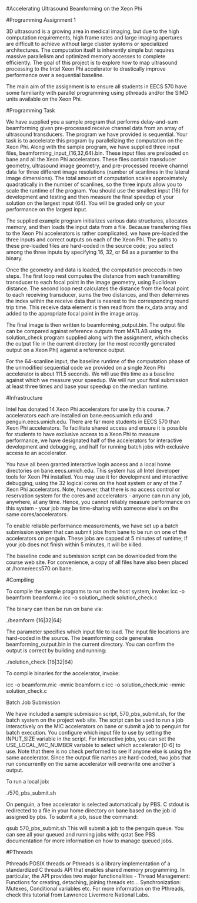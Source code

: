 #Accelerating Ultrasound Beamforming on the Xeon Phi

#Programming Assignment 1

3D ultrasound is a growing area in medical imaging, but due to the high computation requirements, high frame rates and large imaging apertures are difficult to achieve without large cluster systems or specialized architectures. The computation itself is inherently simple but requires massive parallelism and optimized memory accesses to complete efficiently. The goal of this project is to explore how to map ultrasound processing to the Intel Xeon Phi accelerator to drastically improve performance over a sequential baseline.

The main aim of the assignment is to ensure all students in EECS 570 have some familiarity with parallel programming using pthreads and/or the SIMD units available on the Xeon Phi.

#Programming Task

We have supplied you a sample program that performs delay-and-sum beamforming given pre-processed receive channel data from an array of ultrasound transducers. The program we have provided is sequential. Your task is to accelerate this program by parallelizing the computation on the Xeon Phi.
Along with the sample program, we have supplied three input files, beamforming_input_{16,32,64}.bin. These input files are preloaded on bane and all the Xeon Phi accelerators. These files contain transducer geometry, ultrasound image geometry, and pre-processed receive channel data for three different image resolutions (number of scanlines in the lateral image dimensions). The total amount of computation scales approximately quadratically in the number of scanlines, so the three inputs allow you to scale the runtime of the program. You should use the smallest input (16) for development and testing and then measure the final speedup of your solution on the largest input (64). You will be graded only on your performance on the largest input.

The supplied example program initializes various data structures, allocates memory, and then loads the input data from a file. Because transferring files to the Xeon Phi accelerators is rather complicated, we have pre-loaded the three inputs and correct outputs on each of the Xeon Phi. The paths to these pre-loaded files are hard-coded in the source code; you select among the three inputs by specifying 16, 32, or 64 as a paramter to the binary.

Once the geometry and data is loaded, the computation proceeds in two steps. The first loop nest computes the distance from each transmitting transducer to each focal point in the image geometry, using Euclidean distance. The second loop nest calculates the distance from the focal point to each receiving transducer, sums the two distances, and then determines the index within the receive data that is nearest to the corresponding round trip time. This receive data element is then read from the rx_data array and added to the appropriate focal point in the image array.

The final image is then written to beamforming_output.bin. The output file can be compared against reference outputs from MATLAB using the solution_check program supplied along with the assignment, which checks the output file in the current directory (or the most recently generated output on a Xeon Phi) against a reference output.

For the 64-scanline input, the baseline runtime of the computation phase of the unmodified sequential code we provided on a single Xeon Phi accelerator is about 111.5 seconds. We will use this time as a baseline against which we measure your speedup. We will run your final submission at least three times and base your speedup on the median runtime.

#Infrastructure

Intel has donated 14 Xeon Phi accelerators for use by this course. 7 accelerators each are installed on bane.eecs.umich.edu and penguin.eecs.umich.edu.
There are far more students in EECS 570 than Xeon Phi accelerators. To facilitate shared access and ensure it is possible for students to have exclusive access to a Xeon Phi to measure performance, we have designated half of the accelerators for interactive development and debugging, and half for running batch jobs with exclusive access to an accelerator.

You have all been granted interactive login access and a local home directories on bane.eecs.umich.edu. This system has all Intel developer tools for Xeon Phi installed. You may use it for development and interactive debugging, using the 32 logical cores on the host system or any of the 7 Xeon Phi accelerators. Note, however, that there is no access control or reservation system for the cores and accelerators - anyone can run any job, anywhere, at any time. Hence, you cannot reliably measure performance on this system - your job may be time-sharing with someone else's on the same cores/accelerators.

To enable reliable performance measurements, we have set up a batch submission system that can submit jobs from bane to be run on one of the accelerators on penguin. These jobs are capped at 5 minutes of runtime; if your job does not finish within 5 minutes, it will be killed.

The baseline code and submission script can be downloaded from the course web site. For convenience, a copy of all files have also been placed at /home/eecs570 on bane.

#Compiling

To compile the sample programs to run on the host system, invoke:
icc -o beamform beamform.c 
icc -o solution_check solution_check.c

The binary can then be run on bane via:

./beamform {16|32|64}

The parameter specifies which input file to load. The input file locations are hard-coded in the source. The beamforming code generates beamforming_output.bin in the current directory. You can confirm the output is correct by building and running:

./solution_check {16|32|64}

To compile binaries for the accelerator, invoke:

icc -o beamform.mic -mmic beamform.c 
icc -o solution_check.mic -mmic solution_check.c

Batch Job Submission

We have included a sample submission script, 570_pbs_submit.sh, for the batch system on the project web site. The script can be used to run a job interactively on the MIC accelerators on bane or submit a job to penguin for batch execution.
You configure which input file to use by setting the INPUT_SIZE variable in the script. For interactive jobs, you can set the USE_LOCAL_MIC_NUMBER variable to select which accelerator [0-6] to use. Note that there is no check performed to see if anyone else is using the same accelerator. Since the output file names are hard-coded, two jobs that run concurrently on the same accelerator will overwrite one another's output.

To run a local job:

./570_pbs_submit.sh

On penguin, a free accelerator is selected automatically by PBS. C stdout is redirected to a file in your home directory on bane based on the job id assigned by pbs. To submit a job, issue the command:

qsub 570_pbs_submit.sh This will submit a job to the penguin queue. You can see all your queued and running jobs with: qstat See PBS documentation for more information on how to manage queued jobs.

#PThreads

Pthreads POSIX threads or Pthreads is a library implementation of a standardized C threads API that enables shared memory programming. In particular, the API provides two major functionalities -
Thread Management: Functions for creating, detaching, joining threads etc...
Synchronization: Mutexes, Conditional variables etc.
For more information on the Pthreads, check this tutorial from Lawrence Livermore National Labs.
